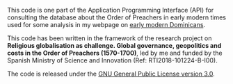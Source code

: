 This code is one part of the Application Programming Interface (API) for
consulting the database about the Order of Preachers in early modern
times used for some analysis in my webpage on [early modern
Dominicans](https://dominicans.georeligion.org).

This code has been written in the framework of the research project on
**Religious globalisation as challenge. Global governance, geopolitics
and costs in the Order of Preachers (1570-1700)**, led by me and funded
by the Spanish Ministry of Science and Innovation (Ref:
RTI2018-101224-B-I00).

The code is released under the [GNU General Public License version
3.0](https://www.gnu.org/licenses/gpl-3.0.html). 


